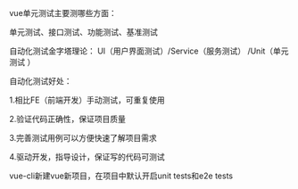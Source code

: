 vue单元测试主要测哪些方面：

单元测试、接口测试、功能测试、基准测试

 自动化测试金字塔理论： UI（用户界面测试）/Service（服务测试） /Unit（单元测试 ） 

自动化测试好处：

1.相比FE（前端开发）手动测试，可重复使用

2.验证代码正确性，保证项目质量

3.完善测试用例可以方便快速了解项目需求

4.驱动开发，指导设计，保证写的代码可测试 



vue-cli新建vue新项目，在项目中默认开启unit tests和e2e tests
